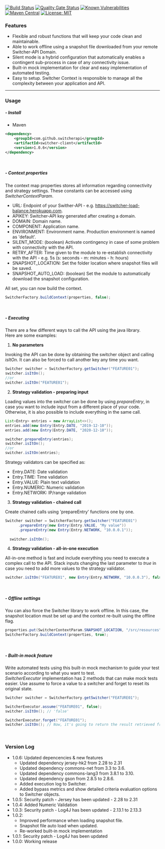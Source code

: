 [![Build Status](https://travis-ci.com/switcherapi/switcher-client.svg?branch=master)](https://travis-ci.com/switcherapi/switcher-client)
[![Quality Gate Status](https://sonarcloud.io/api/project_badges/measure?project=switcher-client-java&metric=alert_status)](https://sonarcloud.io/dashboard?id=switcher-client-java)
[![Known Vulnerabilities](https://snyk.io/test/github/switcherapi/switcher-client/badge.svg?targetFile=pom.xml)](https://snyk.io/test/github/switcherapi/switcher-client?targetFile=pom.xml)
[![Maven Central](https://img.shields.io/maven-central/v/com.github.switcherapi/switcher-client.svg?label=Maven%20Central)](https://search.maven.org/search?q=g:%22com.github.switcherapi%22%20AND%20a:%22switcher-client%22)
[![License: MIT](https://img.shields.io/badge/License-MIT-yellow.svg)](https://opensource.org/licenses/MIT)

### Features
- Flexible and robust functions that will keep your code clean and maintainable.
- Able to work offline using a snapshot file downloaded from your remote Switcher-API Domain.
- Silent mode is a hybrid configuration that automatically enables a contingent sub-process in case of any connectivity issue.
- Built-in mock implementation for clear and easy implementation of automated testing.
- Easy to setup. Switcher Context is responsible to manage all the complexity between your application and API.

* * *

### Usage

##### - Install  
- Maven
```xml
<dependency>
    <groupId>com.github.switcherapi</groupId>
    <artifactId>switcher-client</artifactId>
    <version>1.0.6</version>
</dependency>
```

</br>

##### - Context properties
The context map properties stores all information regarding connectivity and strategy settings. These constants can be accessed using *SwitcherContextParam*.

- URL: Endpoint of your Swither-API - e.g. https://switcher-load-balance.herokuapp.com.
- APIKEY: Switcher-API key generated after creating a domain.
- DOMAIN: Domain name.
- COMPONENT: Application name.
- ENVIRONMENT: Environment name. Production environment is named as 'default'.
- SILENT_MODE: (boolean) Activate contingency in case of some problem with connectivity with the API.
- RETRY_AFTER: Time given to the module to re-establish connectivity with the API - e.g. 5s (s: seconds - m: minutes - h: hours)
- SNAPSHOT_LOCATION: Set the folder location where snapshot files will be saved.
- SNAPSHOT_AUTO_LOAD: (boolean) Set the module to automatically download the snapshot configuration.

All set, you can now build the context.
```java
SwitcherFactory.buildContext(properties, false);
```

</br>

##### - Executing
There are a few different ways to call the API using the java library.
</br>Here are some examples:

1. **No parameters**

  Invoking the API can be done by obtaining the switcher object and calling *isItOn*. It can also be forced to call another key any time you want.
  ```java
  Switcher switcher = SwitcherFactory.getSwitcher("FEATURE01");
  switcher.isItOn();
  //or
  switcher.isItOn("FEATURE01");
  ```

2. **Strategy validation - preparing input**

  Loading values into the switcher can be done by using *prepareEntry*, in case you want to include input from a different place of your code. Otherwise, it is also possible to include everything in the same call.
  ```java
  List<Entry> entries = new ArrayList<>();
  entries.add(new Entry(Entry.DATE, "2019-12-10"));
  entries.add(new Entry(Entry.DATE, "2020-12-10"));
  
  switcher.prepareEntry(entries);
  switcher.isItOn();
  //or
  switcher.isItOn(entries);
  ```

  Strategy validators can be specified as:
  - Entry.DATE: Date validation
  - Entry.TIME: Time validation
  - Entry.VALUE: Plain text validation
  - Entry.NUMERIC: Numeric validation
  - Entry.NETWORK: IP/range validation


3. **Strategy validation - chained call**

  Create chained calls using 'prepareEntry' functions one by one.
  ```java
  Switcher switcher = SwitcherFactory.getSwitcher("FEATURE01")
        .prepareEntry(new Entry(Entry.VALUE, "My value"))
        .prepareEntry(new Entry(Entry.NETWORK, "10.0.0.1"));
			
	switcher.isItOn();
  ```

4. **Strategy validation - all-in-one execution**

  All-in-one method is fast and include everything you need to execute a complex call to the API. Stack inputs changing the last parameter to *true* in case you need to add more values to the strategy validator.
  ```java
  switcher.isItOn("FEATURE01", new Entry(Entry.NETWORK, "10.0.0.3"), false);
  ```

</br>

##### - Offline settings
You can also force the Switcher library to work offline. In this case, the snapshot location must be set up and the context re-built using the offline flag.

```java
properties.put(SwitcherContextParam.SNAPSHOT_LOCATION, "/src/resources");
SwitcherFactory.buildContext(properties, true);
```

</br>

##### - Built-in mock feature
Write automated tests using this built-in mock mechanism to guide your test scenario according to what you want to test.
</br>*SwitcherExecutor* implementation has 2 methods that can make mock tests easier. Use assume to force a value to a switcher and forget to reset its original state.

```java
Switcher switcher = SwitcherFactory.getSwitcher("FEATURE01");

SwitcherExecutor.assume("FEATURE01", false);
switcher.isItOn(); // 'false'

SwitcherExecutor.forget("FEATURE01");
switcher.isItOn(); // Now, it's going to return the result retrieved from the API or the Snaopshot file
```

</br>

### Version Log
- 1.0.6: Updated depencencies & new features
	- Updated dependency jersey-hk2 from 2.28 to 2.31
	- Updated dependency commons-net from 3.3 to 3.6.
	- Updated dependency commons-lang3 from 3.8.1 to 3.10.
	- Updated dependency gson from 2.8.5 to 2.8.6.
	- Added execution log to Switcher.
	- Added bypass metrics and show detailed criteria evaluation options to Switcher objects.
- 1.0.5: Security patch - Jersey has been updated - 2.28 to 2.31
- 1.0.4: Added Numeric Validation
- 1.0.3: Security patch - Log4J has been updated - 2.13.1 to 2.13.3
- 1.0.2: 
    - Improved performance when loading snapshot file.
    - Snapshot file auto load when updated.
    - Re-worked built-in mock implementation
- 1.0.1: Security patch - Log4J has been updated
- 1.0.0: Working release